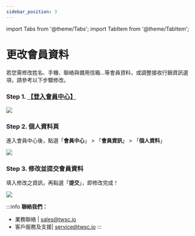 ```yaml
---
sidebar_position: 3
---
```


import Tabs from '@theme/Tabs';
import TabItem from '@theme/TabItem';

# 更改會員資料


若您需修改姓名、手機、聯絡與備用信箱...等會員資料，或調整接收行銷資訊選項，請參考以下步驟修改。

### Step 1. [【登入會員中心】](https://tws.twcc.ai/)

![](https://i.imgur.com/mNk06Ct.png)


###  Step 2. 個人資料頁

進入會員中心後，點選「**會員中心**」 > 「**會員資訊**」 > 「**個人資料**」

![](https://cos.twcc.ai/SYS-MANUAL/uploads/upload_7215da046b4043ea95f70b81fbaec07a.png)



###  Step 3. 修改並提交會員資料 

填入修改之資訊，再點選「**提交**」，即修改完成！

![](https://cos.twcc.ai/SYS-MANUAL/uploads/upload_4917e360a1350e806f18aca522cebe1f.png)


:::info
**聯絡我們：**
- 業務聯絡 | <ins><a href = "mailto: sales@twsc.io">sales@twsc.io</a></ins>
- 客戶服務及支援| <ins><a href = "mailto: sales@twsc.io">service@twsc.io</a></ins>
:::
